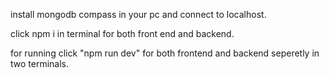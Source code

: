 install mongodb compass in your pc and connect to localhost.

click npm i in terminal for both front end and backend.


for running click "npm run dev"  for both frontend and backend seperetly in two terminals.
